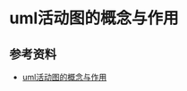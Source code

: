 uml活动图的概念与作用
=====================

参考资料
--------
- [uml活动图的概念与作用](http://www.uml.org.cn/oobject/201409092.asp)


